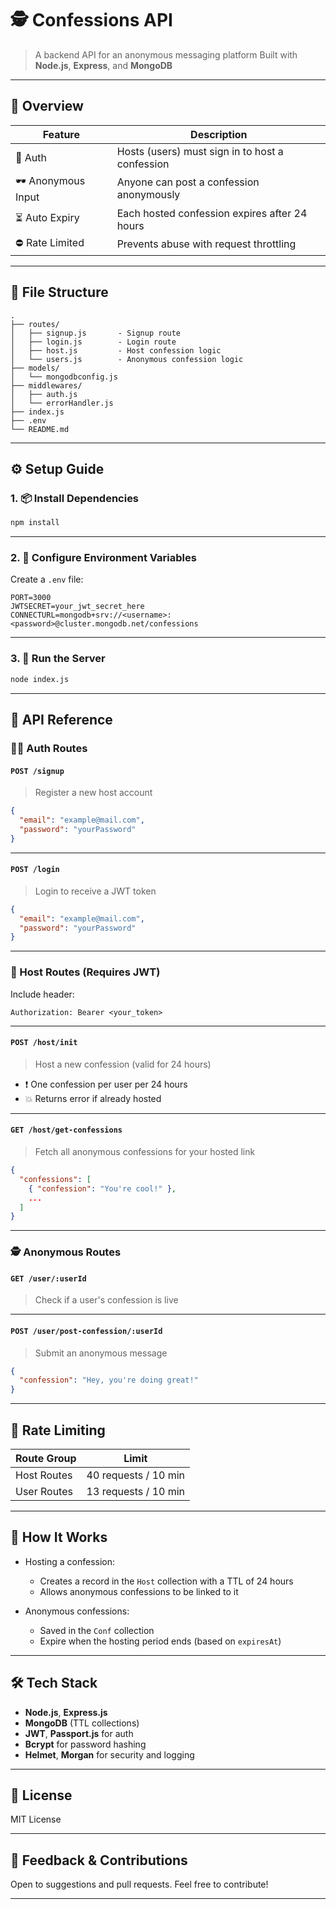 # 🕵️ **Confessions API**

> A backend API for an anonymous messaging platform
> Built with **Node.js**, **Express**, and **MongoDB**

---

## 🌟 Overview

| Feature             | Description                                     |
| ------------------- | ----------------------------------------------- |
| 🔐 Auth             | Hosts (users) must sign in to host a confession |
| 🕶️ Anonymous Input | Anyone can post a confession anonymously        |
| ⏳ Auto Expiry       | Each hosted confession expires after 24 hours   |
| ⛔ Rate Limited      | Prevents abuse with request throttling          |

---

## 📂 File Structure

```
.
├── routes/
│   ├── signup.js       - Signup route
│   ├── login.js        - Login route
│   ├── host.js         - Host confession logic
│   └── users.js        - Anonymous confession logic
├── models/
│   └── mongodbconfig.js
├── middlewares/
│   ├── auth.js
│   └── errorHandler.js
├── index.js
├── .env
└── README.md
```

---

## ⚙️ Setup Guide

### 1. 📦 Install Dependencies

```bash
npm install
```

---

### 2. 🔧 Configure Environment Variables

Create a `.env` file:

```env
PORT=3000
JWTSECRET=your_jwt_secret_here
CONNECTURL=mongodb+srv://<username>:<password>@cluster.mongodb.net/confessions
```

---

### 3. 🚀 Run the Server

```bash
node index.js
```

---

## 📱 API Reference

### 🧑‍💻 Auth Routes

#### `POST /signup`

> Register a new host account

```json
{
  "email": "example@mail.com",
  "password": "yourPassword"
}
```

---

#### `POST /login`

> Login to receive a JWT token

```json
{
  "email": "example@mail.com",
  "password": "yourPassword"
}
```

---

### 🧱 Host Routes (Requires JWT)

Include header:

```
Authorization: Bearer <your_token>
```

---

#### `POST /host/init`

> Host a new confession (valid for 24 hours)

* ❗ One confession per user per 24 hours
* 💥 Returns error if already hosted

---

#### `GET /host/get-confessions`

> Fetch all anonymous confessions for your hosted link

```json
{
  "confessions": [
    { "confession": "You're cool!" },
    ...
  ]
}
```

---

### 🕵️ Anonymous Routes

#### `GET /user/:userId`

> Check if a user's confession is live

---

#### `POST /user/post-confession/:userId`

> Submit an anonymous message

```json
{
  "confession": "Hey, you're doing great!"
}
```

---

## 🔐 Rate Limiting

| Route Group | Limit                |
| ----------- | -------------------- |
| Host Routes | 40 requests / 10 min |
| User Routes | 13 requests / 10 min |

---

## 🧠 How It Works

* Hosting a confession:

  * Creates a record in the `Host` collection with a TTL of 24 hours
  * Allows anonymous confessions to be linked to it

* Anonymous confessions:

  * Saved in the `Conf` collection
  * Expire when the hosting period ends (based on `expiresAt`)

---

## 🛠️ Tech Stack

* **Node.js**, **Express.js**
* **MongoDB** (TTL collections)
* **JWT**, **Passport.js** for auth
* **Bcrypt** for password hashing
* **Helmet**, **Morgan** for security and logging

---

## 📜 License

MIT License

---

## 💬 Feedback & Contributions

Open to suggestions and pull requests. Feel free to contribute!

---
